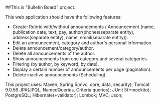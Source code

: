 ##This is "Bulletin Board" project.

This web application should have the following features:
- Create:
Rubric with/without announcements /
Announcement (name, publication date, text, pay, author(phones(separate entity), 
address(separate entity), name, email(separate entity)).
- Edit an announcement, category and author's personal information. 
- Delete announcement/category/author. 
- Delete all announcements of the author. 
- Show announcements from one category and several categories. 
- Filtering (by author, by keyword, by date). 
- Display a certain number of announcements per page (pagination).
- Delete inactive announcements (Scheduling).

This project uses:
Maven;
Spring 5(mvc, core, data, security);
Tomcat 9.0.56
JPA(JPQL, NamedQueries, Criteria queries);
JUnit 5(+mockito);
PostgreSQL;
Hibernate(+validator);
Lombok;
MVC;
Json;


